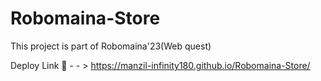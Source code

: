 # Robomaina-Store
This project is part of Robomaina'23(Web quest)

Deploy Link 🔗 - - > https://manzil-infinity180.github.io/Robomaina-Store/
